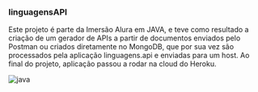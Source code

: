  ### linguagensAPI

Este projeto é parte da Imersão Alura em JAVA, e teve como resultado a criação de um gerador de APIs a partir de documentos enviados pelo Postman ou criados diretamente no MongoDB, que por sua vez são processados pela aplicação linguagens.api e enviadas para um host. Ao final do projeto, aplicação passou a rodar na cloud do Heroku. 

![java](https://img.shields.io/badge/Java-ED8B00?style=for-the-badge&logo=java&logoColor=white)

